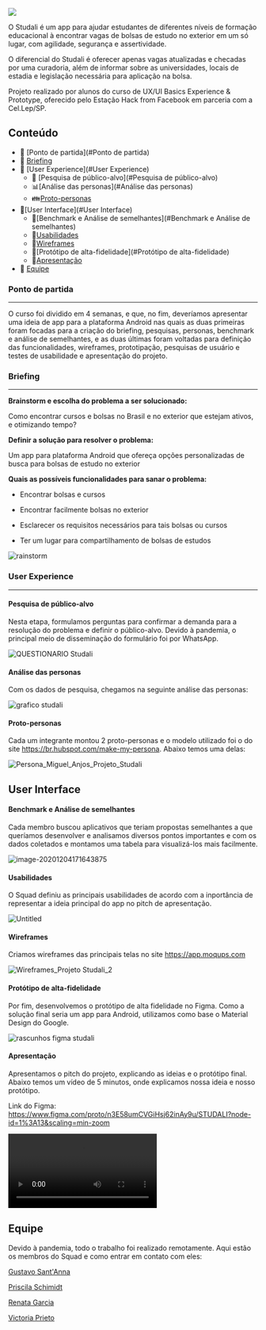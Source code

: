 

![](https://github.com/garrrcia/studali-app/blob/main/Imagens/Header%20Studali.png?raw=true)

O Studali é um app para ajudar estudantes de diferentes níveis de formação educacional à encontrar vagas de bolsas de estudo no exterior em um só lugar, com agilidade, segurança e assertividade.

O diferencial do Studali é oferecer apenas vagas atualizadas e checadas por uma curadoria, além de informar sobre as universidades, locais de estadia e legislação necessária para aplicação na bolsa.

Projeto realizado por alunos do curso de UX/UI Basics Experience & Prototype, oferecido pelo Estação Hack from Facebook em parceria com a Cel.Lep/SP.



## Conteúdo

- 🚀 [Ponto de partida](#Ponto de partida)
- :open_file_folder: [Briefing](#Briefing)
- 💬 [User Experience](#User Experience)
  - 📢 [Pesquisa de público-alvo](#Pesquisa de público-alvo)
  - :bar_chart:[Análise das personas](#Análise das personas)
  - :family:[Proto-personas](#Proto-personas)
- :art:[User Interface](#User Interface)
  - :mag_right:[Benchmark e Análise de semelhantes](#Benchmark e Análise de semelhantes)
  - :wrench:[Usabilidades](#Usabilidades)
  - :black_square_button:[Wireframes](#Wireframes)
  - :iphone:[Protótipo de alta-fidelidade](#Protótipo de alta-fidelidade)
  - :gem:[Apresentação](#Apresentação)
- 👥 [Equipe](#Equipe)



### Ponto de partida

-------------------------------------------------------------------------------------

O curso foi dividido em 4 semanas, e que, no fim, deveríamos apresentar uma ideia de app para a plataforma Android nas quais as duas primeiras foram focadas para a criação do briefing, pesquisas, personas, benchmark e análise de semelhantes, e as duas últimas foram voltadas para definição das funcionalidades, wireframes, prototipação, pesquisas de usuário e testes de usabilidade e apresentação do projeto.



### Briefing

----------------------------

**Brainstorm e escolha do problema a ser solucionado:**

Como encontrar cursos e bolsas no Brasil e no exterior que estejam ativos, e otimizando tempo?

**Definir a solução para resolver o problema:**

Um app para plataforma Android que ofereça opções personalizadas de busca para bolsas de estudo no exterior

**Quais as possíveis funcionalidades para sanar o problema:**

- Encontrar bolsas e cursos

- Encontrar facilmente bolsas no exterior

- Esclarecer os requisitos necessários para tais bolsas ou cursos

- Ter um lugar para compartilhamento de bolsas de estudos


![rainstorm](https://github.com/garrrcia/studali-app/blob/main/Imagens/rainstorm.png?raw=true)



### User Experience

-------------------------------------------------------------------------------

#### Pesquisa de público-alvo

Nesta etapa, formulamos perguntas para confirmar a demanda para a resolução do problema e definir o público-alvo. Devido à pandemia, o principal meio de disseminação do formulário foi por WhatsApp. 

![QUESTIONARIO Studali](https://github.com/garrrcia/studali-app/blob/main/Imagens/QUESTIONARIO%20Studali.png?raw=true)



#### Análise das personas

Com os dados de pesquisa, chegamos na seguinte análise das personas:

![grafico studali](https://github.com/garrrcia/studali-app/blob/main/Imagens/grafico%20studali.png?raw=true)

#### Proto-personas

Cada um integrante montou 2 proto-personas e o modelo utilizado foi o do site https://br.hubspot.com/make-my-persona. Abaixo temos uma delas:

![Persona_Miguel_Anjos_Projeto_Studali](https://github.com/garrrcia/studali-app/blob/main/Arquivos/Persona_Miguel_Anjos_Projeto_Studali.png?raw=true)



## User Interface

#### Benchmark e Análise de semelhantes

Cada membro buscou aplicativos que teriam propostas semelhantes a que queríamos desenvolver e analisamos diversos pontos importantes e com os dados coletados e montamos uma tabela para visualizá-los mais facilmente.

![image-20201204171643875](https://github.com/garrrcia/studali-app/blob/main/Imagens/image-20201204171643875.png?raw=true)



#### Usabilidades

O Squad definiu as principais usabilidades de acordo com a inportância de representar a ideia principal do app no pitch de apresentação.

![Untitled](https://github.com/garrrcia/studali-app/blob/main/Imagens/Untitled.jpg?raw=true)



#### Wireframes

Criamos wireframes das principais telas no site https://app.moqups.com

![Wireframes_Projeto Studali_2](https://github.com/garrrcia/studali-app/blob/main/Arquivos/Wireframes_Projeto%20Studali_2.png?raw=true)



#### Protótipo de alta-fidelidade

Por fim, desenvolvemos o protótipo de alta fidelidade no Figma. Como a solução final seria um app para Android, utilizamos como base o Material Design do Google.

![rascunhos figma studali](https://github.com/garrrcia/studali-app/blob/main/Imagens/rascunhos%20figma%20studali.png?raw=true)



#### Apresentação

Apresentamos o pitch do projeto, explicando as ideias e o protótipo final. Abaixo temos um vídeo de 5 minutos, onde explicamos nossa ideia e nosso protótipo.

Link do Figma: https://www.figma.com/proto/n3E58umCVGiHsj62inAy9u/STUDALI?node-id=1%3A13&scaling=min-zoom

<video src="https://youtu.be/YMnNHMS1XTk"></video>



## Equipe

Devido à pandemia, todo o trabalho foi realizado remotamente. Aqui estão os membros do Squad e como entrar em contato com eles:

[Gustavo Sant'Anna](https://www.linkedin.com/in/gusttavosant/)

[Priscila Schimidt](https://www.linkedin.com/in/priscilaschimidt/)

[Renata Garcia](https://www.linkedin.com/in/garrrcia/)

[Victoria Prieto](https://www.linkedin.com/in/victoriagprieto/)
